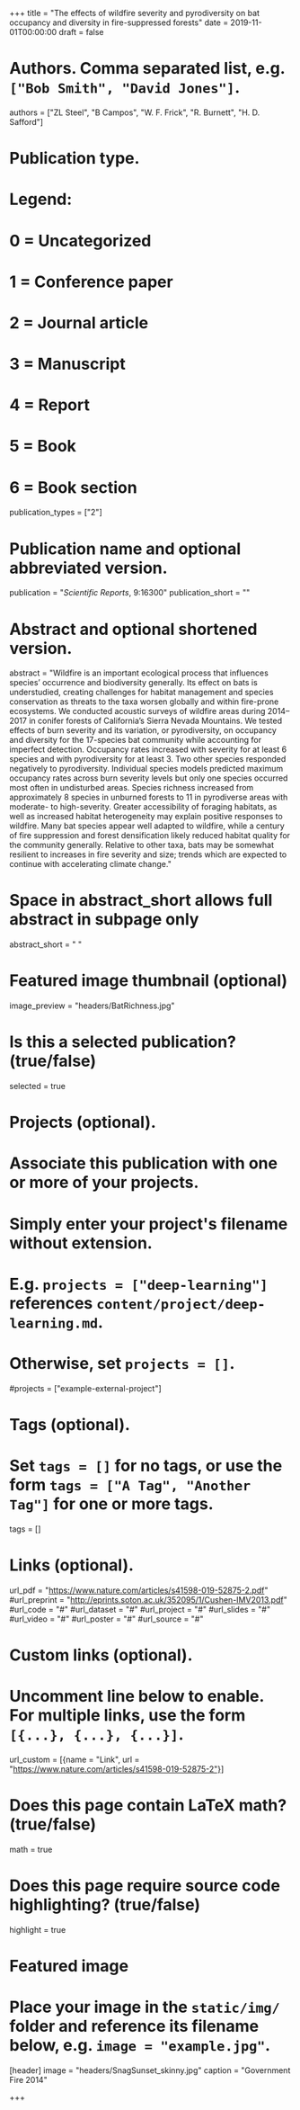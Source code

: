 +++
title = "The effects of wildfire severity and pyrodiversity on bat occupancy and diversity in fire-suppressed forests"
date = 2019-11-01T00:00:00
draft = false

# Authors. Comma separated list, e.g. `["Bob Smith", "David Jones"]`.
authors = ["ZL Steel", "B Campos", "W. F. Frick", "R. Burnett", "H. D. Safford"]

# Publication type.
# Legend:
# 0 = Uncategorized
# 1 = Conference paper
# 2 = Journal article
# 3 = Manuscript
# 4 = Report
# 5 = Book
# 6 = Book section
publication_types = ["2"]

# Publication name and optional abbreviated version.
publication = "*Scientific Reports*, 9:16300"
publication_short = ""

# Abstract and optional shortened version.
abstract = "Wildfire is an important ecological process that influences species’ occurrence and biodiversity generally. Its effect on bats is understudied, creating challenges for habitat management and species conservation as threats to the taxa worsen globally and within fire-prone ecosystems. We conducted acoustic surveys of wildfire areas during 2014–2017 in conifer forests of California’s Sierra Nevada Mountains. We tested effects of burn severity and its variation, or pyrodiversity, on occupancy and diversity for the 17-species bat community while accounting for imperfect detection. Occupancy rates increased with severity for at least 6 species and with pyrodiversity for at least 3. Two other species responded negatively to pyrodiversity. Individual species models predicted maximum occupancy rates across burn severity levels but only one species occurred most often in undisturbed areas. Species richness increased from approximately 8 species in unburned forests to 11 in pyrodiverse areas with moderate- to high-severity. Greater accessibility of foraging habitats, as well as increased habitat heterogeneity may explain positive responses to wildfire. Many bat species appear well adapted to wildfire, while a century of fire suppression and forest densification likely reduced habitat quality for the community generally. Relative to other taxa, bats may be somewhat resilient to increases in fire severity and size; trends which are expected to continue with accelerating climate change."
# Space in abstract_short allows full abstract in subpage only
abstract_short = " "

# Featured image thumbnail (optional)
image_preview = "headers/BatRichness.jpg"

# Is this a selected publication? (true/false)
selected = true

# Projects (optional).
#   Associate this publication with one or more of your projects.
#   Simply enter your project's filename without extension.
#   E.g. `projects = ["deep-learning"]` references `content/project/deep-learning.md`.
#   Otherwise, set `projects = []`.
#projects = ["example-external-project"]

# Tags (optional).
#   Set `tags = []` for no tags, or use the form `tags = ["A Tag", "Another Tag"]` for one or more tags.
tags = []

# Links (optional).
url_pdf = "https://www.nature.com/articles/s41598-019-52875-2.pdf"
#url_preprint = "http://eprints.soton.ac.uk/352095/1/Cushen-IMV2013.pdf"
#url_code = "#"
#url_dataset = "#"
#url_project = "#"
#url_slides = "#"
#url_video = "#"
#url_poster = "#"
#url_source = "#"

# Custom links (optional).
#   Uncomment line below to enable. For multiple links, use the form `[{...}, {...}, {...}]`.
url_custom = [{name = "Link", url = "https://www.nature.com/articles/s41598-019-52875-2"}]

# Does this page contain LaTeX math? (true/false)
math = true

# Does this page require source code highlighting? (true/false)
highlight = true

# Featured image
# Place your image in the `static/img/` folder and reference its filename below, e.g. `image = "example.jpg"`.
[header]
image = "headers/SnagSunset_skinny.jpg"
caption = "Government Fire 2014"

+++

